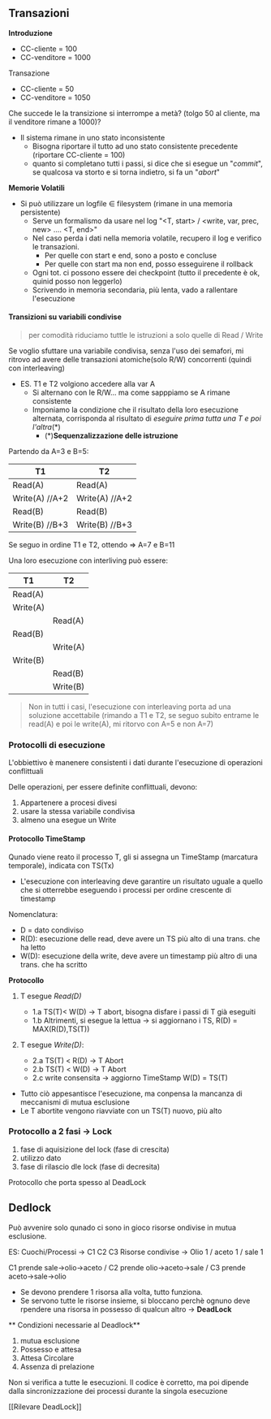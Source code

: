 ## Transazioni
**Introduzione**
- CC-cliente = 100
- CC-venditore = 1000

Transazione
- CC-cliente = 50
- CC-venditore = 1050

Che succede le la transizione si interrompe a metà? (tolgo 50 al cliente, ma il venditore rimane a 1000)?
- Il sistema rimane in uno stato inconsistente
	- Bisogna riportare il tutto ad uno stato consistente precedente (riportare CC-cliente = 100)
	- quanto si completano tutti i passi, si dice che si esegue un "*commit*", se qualcosa va storto e si torna indietro, si fa un "*abort*"

**Memorie Volatili**
- Si può utilizzare un logfile $\in$ filesystem (rimane in una memoria persistente)
	- Serve un formalismo da usare nel log "<T, start> / <write, var, prec, new> .... <T, end>"
	- Nel caso perda i dati nella memoria volatile, recupero il log e verifico le transazioni.
		- Per quelle con start e end, sono a posto e concluse
		-   Per quelle con start ma non end, posso esseguirene il rollback 
	- Ogni tot. ci possono essere dei checkpoint (tutto il precedente è ok, quinid posso non leggerlo)
	- Scrivendo in memoria secondaria, più lenta, vado a rallentare l'esecuzione   

#### Transizioni su variabili condivise
> per comodità riduciamo tuttle le istruzioni a solo quelle di Read / Write

Se voglio sfuttare una variabile condivisa, senza l'uso dei semafori, mi ritrovo ad avere delle transazioni atomiche(solo R/W) concorrenti (quindi con interleaving)

- ES. T1 e T2 volgiono accedere alla var A
	- Si alternano con le R/W... ma come sapppiamo se A rimane consistente
	- Imponiamo la condizione che il risultato della loro esecuzione alternata, corrisponda  al risultato di *eseguire prima tutta una T e poi l'altra*(\*)
		- (*)**Sequenzalizzazione delle istruzione** 

Partendo da A=3 e B=5:

| T1       | T2       |
| -------- | -------- |
| Read(A)  | Read(A)  |
| Write(A) //A+2 | Write(A) //A+2 |
| Read(B)  | Read(B)  |
| Write(B) //B+3 |Write(B) //B+3  |

Se seguo in ordine T1 e T2, ottendo => A=7 e B=11

Una loro esecuzione con interliving può essere:

| T1       | T2       |
| -------- | -------- |
| Read(A)  |          |
| Write(A) |          |
|          | Read(A)  |
| Read(B)  |          |
|          | Write(A) |
| Write(B) |          |
|          | Read(B)  |
|          | Write(B) |

> Non in tutti i casi, l'esecuzione con interleaving porta ad una soluzione accettabile (rimando a T1 e T2, se seguo subito entrame le read(A) e poi le write(A), mi ritorvo con A=5 e non A=7)

### Protocolli di esecuzione

L'obbiettivo è manenere consistenti i dati durante l'esecuzione di operazioni conflittuali

Delle operazioni, per essere definite conflittuali, devono:
1. Appartenere a procesi divesi
2. usare la stessa variabile condivisa
3. almeno una esegue un Write

#### Protocollo TimeStamp
Qunado viene reato il processo T, gli si assegna un TimeStamp (marcatura temporale), indicata con TS(Tx)
- L'esecuzione con interleaving deve garantire un risultato uguale a quello che si otterrebbe eseguendo i processi per ordine crescente di timestamp

Nomenclatura:
- D = dato condiviso
- R(D): esecuzione delle read, deve avere un TS più alto di una trans. che ha letto
- W(D): esecuzione della write, deve avere un timestamp più altro di una trans. che ha scritto

**Protocollo**
1. T esegue *Read(D)*
	- 1.a TS(T)< W(D) -> T abort, bisogna disfare i passi di T già eseguiti
	- 1.b Altrimenti, si esegue la lettua -> si aggiornano i TS, R(D) = MAX(R(D),TS(T))

1. T esegue *Write(D)*:
    - 2.a TS(T) < R(D) -> T Abort
	- 2.b TS(T) < W(D) -> T Abort
	- 2.c write consensita  -> aggiorno TimeStamp W(D) = TS(T)

- Tutto ciò appesantisce l'esecuzione, ma conpensa la mancanza di meccanismi di mutua esclusione
- Le T abortite vengono riavviate con un TS(T) nuovo, più alto

### Protocollo a 2 fasi -> Lock
1. fase di aquisizione del lock (fase di crescita)
2. utilizzo dato
3. fase di rilascio dle lock (fase di decresita)

Protocollo che porta spesso al DeadLock

## Dedlock
Può avvenire solo qunado ci sono in gioco risorse ondivise in mutua esclusione.

ES:
Cuochi/Processi -> C1 C2 C3
Risorse condivise -> Olio 1 / aceto 1 / sale 1

C1 prende sale->olio->aceto / C2 prende olio->aceto->sale / C3 prende aceto->sale->olio
- Se devono prendere 1 risorsa alla volta, tutto funziona.
- Se servono tutte le risorse insieme, si bloccano perchè ognuno deve rpendere una risorsa in possesso di qualcun altro -> **DeadLock**

** Condizioni necessarie al Deadlock**
1. mutua esclusione
2. Possesso e attesa
1. Attesa Circolare
2. Assenza di prelazione

Non si verifica a tutte le esecuzioni. Il codice è corretto, ma poi dipende dalla sincronizzazione dei processi durante la singola esecuzione

[[Rilevare DeadLock]]